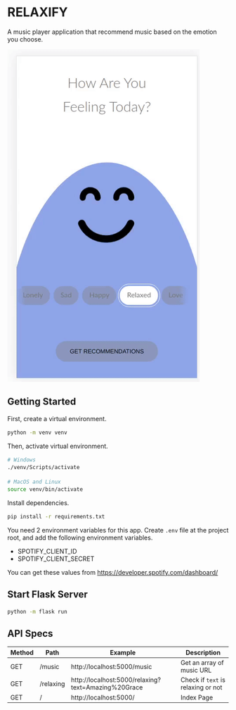 # RELAXIFY

A music player application that recommend music based on the emotion you choose.

![demo](./demo.gif)

## Getting Started

First, create a virtual environment.

```bash
python -m venv venv
```

Then, activate virtual environment.

```bash
# Windows
./venv/Scripts/activate

# MacOS and Linux
source venv/bin/activate
```

Install dependencies.

```bash
pip install -r requirements.txt
```

You need 2 environment variables for this app.
Create `.env` file at the project root, and add the
following environment variables.

- SPOTIFY_CLIENT_ID
- SPOTIFY_CLIENT_SECRET

You can get these values from <https://developer.spotify.com/dashboard/>

## Start Flask Server

```bash
python -m flask run
```

## API Specs

| Method | Path      | Example                                             | Description                        |
| ------ | --------- | --------------------------------------------------- | ---------------------------------- |
| GET    | /music    | http://localhost:5000/music                         | Get an array of music URL          |
| GET    | /relaxing | http://localhost:5000/relaxing?text=Amazing%20Grace | Check if `text` is relaxing or not |
| GET    | /         | http://localhost:5000/                              | Index Page                         |
